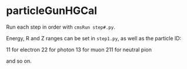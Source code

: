 # particleGunHGCal

Run each step in order with `cmsRun step#.py`.

Energy, R and Z ranges can be set in `step1.py`, as well as the particle ID:

11 for electron
22 for photon
13 for muon
211 for neutral pion

and so on.
